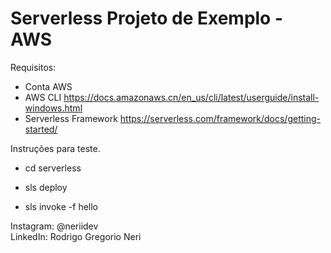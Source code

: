 # Serverless Projeto de Exemplo - AWS

Requisitos:
  - Conta AWS 
  - AWS CLI https://docs.amazonaws.cn/en_us/cli/latest/userguide/install-windows.html
  - Serverless Framework https://serverless.com/framework/docs/getting-started/
  

Instruções para teste.

- cd serverless

- sls deploy

- sls invoke -f hello


Instagram: @neriidev <br>
LinkedIn: Rodrigo Gregorio Neri

